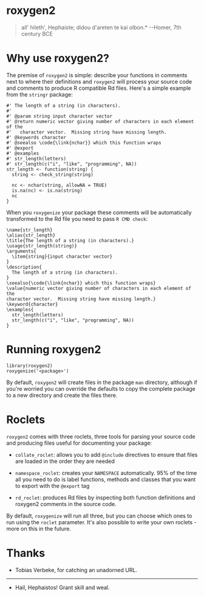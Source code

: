 # roxygen2

> all' hileth', Hephaiste; didou d'areten te kai olbon.*
> --Homer, 7th century BCE


# Why use roxygen2?

The premise of `roxygen2` is simple: describe your functions in comments next to where their definitions and `roxygen2` will process your source code and comments to produce R compatible Rd files.  Here's a simple example from the `stringr` package:

    #' The length of a string (in characters).
    #'
    #' @param string input character vector
    #' @return numeric vector giving number of characters in each element of the 
    #'   character vector.  Missing string have missing length.
    #' @keywords character
    #' @seealso \code{\link{nchar}} which this function wraps
    #' @export
    #' @examples
    #' str_length(letters)
    #' str_length(c("i", "like", "programming", NA))
    str_length <- function(string) {
      string <- check_string(string)

      nc <- nchar(string, allowNA = TRUE)
      is.na(nc) <- is.na(string)
      nc
    }

When you `roxygenize` your package these comments will be automatically transformed to the Rd file you need to pass `R CMD check`:

    \name{str_length}
    \alias{str_length}
    \title{The length of a string (in characters).}
    \usage{str_length(string)}
    \arguments{
      \item{string}{input character vector}
    }
    \description{
      The length of a string (in characters).
    }
    \seealso{\code{\link{nchar}} which this function wraps}
    \value{numeric vector giving number of characters in each element of the
    character vector.  Missing string have missing length.}
    \keyword{character}
    \examples{
      str_length(letters)
      str_length(c("i", "like", "programming", NA))
    }

# Running roxygen2

    library(roxygen2)
    roxygenize('<package>')

By default, `roxygen2` will create files in the package `man` directory, although if you're worried you can override the defaults to copy the complete package to a new directory and create the files there.

# Roclets

`roxygen2` comes with three roclets, three tools for parsing your source code and producing files useful for documenting your package:

* `collate_roclet`: allows you to add `@include` directives to ensure that
  files are loaded in the order they are needed

* `namespace_roclet`: creates your `NAMESPACE` automatically. 95% of the time
  all you need to do is label functions, methods and classes that you want to
  export with the `@export` tag

* `rd_roclet`: produces Rd files by inspecting both function definitions and
  roxygen2 comments in the source code.

By default, `roxygenize` will run all three, but you can choose which ones to run using the `roclet` parameter. It's also possible to write your own roclets - more on this in the future.

# Thanks

* Tobias Verbeke, for catching an unadorned URL.


-----------
* Hail, Hephaistos! Grant skill and weal.
